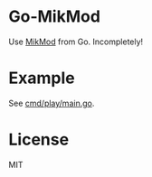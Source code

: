 # Go-MikMod

Use [MikMod](http://mikmod.sourceforge.net/) from Go.  Incompletely!

# Example

See [cmd/play/main.go](https://github.com/death/go-mikmod/blob/master/cmd/play/main.go).

# License

MIT
